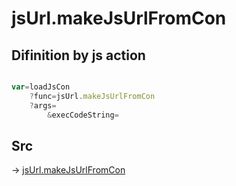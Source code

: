 # jsUrl.makeJsUrlFromCon

## Difinition by js action

```js.js

var=loadJsCon
	?func=jsUrl.makeJsUrlFromCon
	?args=
		&execCodeString=
```

## Src

-> [jsUrl.makeJsUrlFromCon](https://github.com/puutaro/CommandClick/blob/master/app/src/main/java/com/puutaro/commandclick/fragment_lib/terminal_fragment/js_interface/JsUrl.kt#L76)



